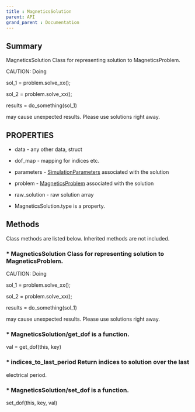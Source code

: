 ```yaml
---
title : MagneticsSolution
parent: API
grand_parent : Documentation
---
```

## Summary
MagneticsSolution Class for representing solution to MagneticsProblem.


CAUTION: Doing

sol_1 = problem.solve_xx();

sol_2 = problem.solve_xx();

results = do_something(sol_1)

may cause unexpected results. Please use solutions right away.
## PROPERTIES
* data - any other data, struct

* dof_map - mapping for indices etc.

* parameters -  [SimulationParameters](SimulationParameters.html) associated with the solution

* problem -  [MagneticsProblem](MagneticsProblem.html) associated with the solution

* raw_solution - raw solution array

* MagneticsSolution.type is a property.

## Methods
Class methods are listed below. Inherited methods are not included.
### * MagneticsSolution Class for representing solution to MagneticsProblem.


CAUTION: Doing

sol_1 = problem.solve_xx();

sol_2 = problem.solve_xx();

results = do_something(sol_1)

may cause unexpected results. Please use solutions right away.

### * MagneticsSolution/get_dof is a function.
val = get_dof(this, key)

### * indices_to_last_period Return indices to solution over the last
electrical period.

### * MagneticsSolution/set_dof is a function.
set_dof(this, key, val)

